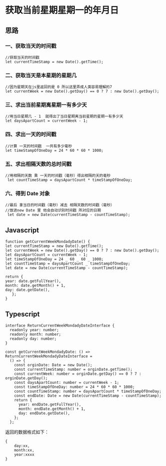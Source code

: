 <header-img title="获取当前星期星期一的年月日" date="2022-01-22" src="https://s3.bmp.ovh/imgs/2022/02/64127c03fa8f48cf.jpg"/>

# <my-title textColor_h="rgb(76, 175, 80)" lineColor="rgb(76, 175, 80)" display="none">获取当前星期星期一的年月日</my-title>

## 思路

### 一、获取当天的时间戳

```js:no-line-numbers
//获取当天的时间戳
let currentTimeStamp = new Date().getTime();
```

### 二、获取当天是本星期的星期几

```js:no-line-numbers
//因为星期天在js里返回的是 0 所以这里弄成人类容易理解的7
let currentWeek = new Date().getDay() == 0 ? 7 : new Date().getDay();
```

### 三、求出当前星期离星期一有多少天

```js:no-line-numbers
//用当日星期几 - 1  就得出了当日星期离当前星期的星期一有多少天
let daysApartCount = currentWeek - 1;
```

### 四、求出一天的时间戳

```js:no-line-numbers
//计算 一天的时间戳  一共有多少毫秒
let timeStampOfOneDay = 24 * 60 * 60 * 1000;
```

### 五、求出相隔天数的总时间戳

```js:no-line-numbers
//用相隔的天数 乘 一天的时间戳（毫秒）得出相隔的天的毫秒
 let countTimeStamp = daysApartCount * timeStampOfOneDay;
```

### 六、得到 Date 对象

```js:no-line-numbers
//最后 拿当日的时间戳（毫秒）减去 相隔天数的时间戳（毫秒）
//放进new Date 里 他会自动识别时间戳 所对应的日期
 let date = new Date(currentTimeStamp - countTimeStamp);
```

## <my-title textColor_h="#00c3ff" lineColor="#00c3ff">Javascript</my-title>

```js:no-line-numbers
function getCurrentWeekMondadyDate() {
let currentTimeStamp = new Date().getTime();
let currentWeek = new Date().getDay() == 0 ? 7 : new Date().getDay();
let daysApartCount = currentWeek - 1;
let timeStampOfOneDay = 24 _ 60 _ 60 _ 1000;
let countTimeStamp = daysApartCount _ timeStampOfOneDay;
let date = new Date(currentTimeStamp - countTimeStamp);

return {
year: date.getFullYear(),
month: date.getMonth() + 1,
day: date.getDate(),
   };
}

```

## <my-title textColor_h="#09ff00" lineColor="#09ff00">Typescript</my-title>

```ts:no-line-numbers
interface ReturnCurrentWeekMondadyDateInterface {
  readonly year: number;
  readonly month: number;
  readonly day: number;
}

const getCurrentWeekMondadyDate: () => ReturnCurrentWeekMondadyDateInterface =
  () => {
    const orginDate: Date = new Date();
    const currentTimeStamp: number = orginDate.getTime();
    const currentWeek: number = orginDate.getDay() == 0 ? 7 : orginDate.getDay();
    const daysApartCount: number = currentWeek - 1;
    const timeStampOfOneDay: number = 24 * 60 * 60 * 1000;
    const countTimeStamp: number = daysApartCount * timeStampOfOneDay;
    const endDate: Date = new Date(currentTimeStamp - countTimeStamp);
    return {
      year: endDate.getFullYear(),
      month: endDate.getMonth() + 1,
      day: endDate.getDate(),
    };
  };
```

<tips type="warn">
<template v-slot:title>
小蝣说：
</template>
返回的数据格式如下：
</tips>

```js:no-line-numbers
{
    day:xx,
    month:xx,
    year:xxxx
}
```

<ClientOnly>
<comment/>
</ClientOnly>

<my-code/>
